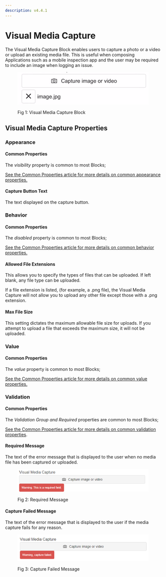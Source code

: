 ```yaml
---
description: v4.4.1
---
```


# Visual Media Capture

The Visual Media Capture Block enables users to capture a photo or a video or upload an existing media file. This is useful when composing Applications such as a mobile inspection app and the user may be required to include an image when logging an issue. &#x20;

<figure><img src="../../.gitbook/assets/visual-media-main (1).png" alt=""><figcaption><p>Fig 1: Visual Media Capture Block</p></figcaption></figure>

## Visual Media Capture Properties

### Appearance

#### Common Properties

The _visibility_ property is common to most Blocks;

[See the Common Properties article for more details on common appearance properties.](../common-properties.md#appearance)

#### Capture Button Text

The text displayed on the capture button.

### Behavior

#### Common Properties

The _disabled_ property is common to most Blocks;

[See the Common Properties article for more details on common behavior properties.](../common-properties.md#behavior)

#### Allowed File Extensions

This allows you to specify the types of files that can be uploaded. If left blank, any file type can be uploaded.&#x20;

If a file extension is listed, (for example, a .png file), the Visual Media Capture will not allow you to upload any other file except those with a .png extension.

#### Max File Size

This setting dictates the maximum allowable file size for uploads. If you attempt to upload a file that exceeds the maximum size, it will not be uploaded.

### Value

#### Common Properties

The _value_ property is common to most Blocks;

[See the Common Properties article for more details on common value properties.](../common-properties.md#behavior-1)

### Validation

#### Common Properties

The _Validation Group and Required_ properties are common to most Blocks;

[See the Common Properties article for more details on common validation properties](../common-properties.md#validation).

#### Required Message

The text of the error message that is displayed to the user when no media file has been captured or uploaded.

<figure><img src="../../.gitbook/assets/Visual media capture required.png" alt=""><figcaption><p>Fig 2: Required Message</p></figcaption></figure>

#### Capture Failed Message

The text of the error message that is displayed to the user if the media capture fails for any reason.

<figure><img src="../../.gitbook/assets/Visual media capture failed.png" alt=""><figcaption><p>Fig 3: Capture Failed Message</p></figcaption></figure>
